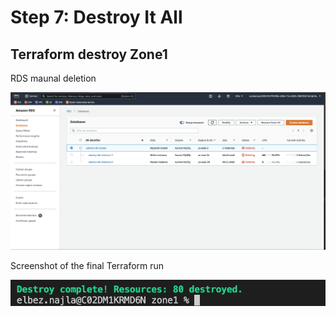 # Step 7: Destroy It All

## Terraform destroy Zone1 


RDS maunal deletion 

![rds_destroy_zone1](img/rds_destroy_zone1.png)


Screenshot of the final Terraform run 

![Terraform destroy](img/terraform_destroy_zone1.png)
